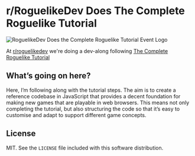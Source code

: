 # r/RoguelikeDev Does The Complete Roguelike Tutorial

![RoguelikeDev Does the Complete Roguelike Tutorial Event Logo](https://i.imgur.com/3MAzEp1.png)

At [r/roguelikedev](https://www.reddit.com/r/roguelikedev/) we're doing a dev-along following [The Complete Roguelike Tutorial](http://rogueliketutorials.com/tutorials/tcod/)

## What’s going on here?

Here, I’m following along with the tutorial steps. The aim is to create a reference codebase in JavaScript that provides a decent foundation for making new games that are playable in web browsers. This means not only completing the tutorial, but also structuring the code so that it’s easy to customise and adapt to support different game concepts.

## License

MIT. See the `LICENSE` file included with this software distribution.
